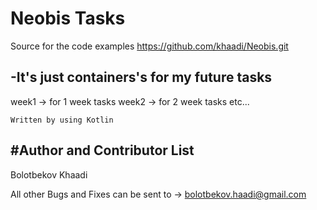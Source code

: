 # Neobis Tasks

Source for the code examples
https://github.com/khaadi/Neobis.git

## -It's just containers's for my future tasks
week1 -> for 1 week tasks 
week2 -> for 2 week tasks etc...
```
Written by using Kotlin

```

#Author and Contributor List
-----------------------------
Bolotbekov Khaadi

All other Bugs and Fixes can be sent to 
-> bolotbekov.haadi@gmail.com
